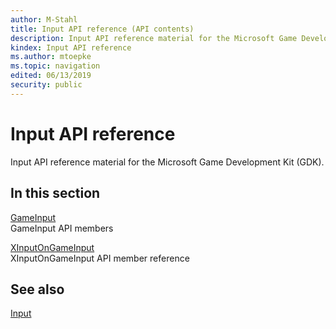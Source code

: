 ```yaml
---
author: M-Stahl
title: Input API reference (API contents)
description: Input API reference material for the Microsoft Game Development Kit (GDK).
kindex: Input API reference
ms.author: mtoepke
ms.topic: navigation
edited: 06/13/2019
security: public
---
```


# Input API reference

Input API reference material for the Microsoft Game Development Kit (GDK).
  
## In this section  
  
[GameInput](gameinput/gameinput_members.md)  
GameInput API members  
  
[XInputOnGameInput](xinputongameinput/xinputongameinput_members.md)  
XInputOnGameInput API member reference  
  
  
  

## See also

[Input](../../input/gc-input-toc.md)  